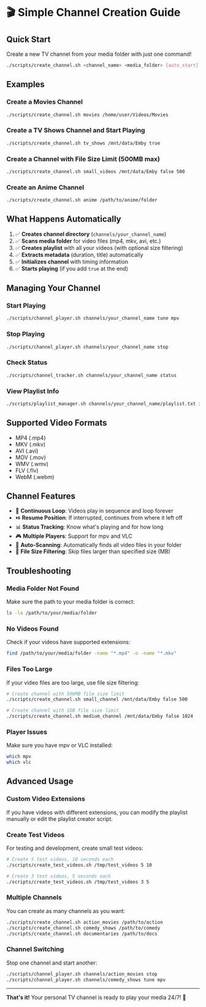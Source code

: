 # 🎬 Simple Channel Creation Guide

## Quick Start

Create a new TV channel from your media folder with just one command!

```bash
./scripts/create_channel.sh <channel_name> <media_folder> [auto_start] [max_size_mb]
```

## Examples

### Create a Movies Channel
```bash
./scripts/create_channel.sh movies /home/user/Videos/Movies
```

### Create a TV Shows Channel and Start Playing
```bash
./scripts/create_channel.sh tv_shows /mnt/data/Emby true
```

### Create a Channel with File Size Limit (500MB max)
```bash
./scripts/create_channel.sh small_videos /mnt/data/Emby false 500
```

### Create an Anime Channel
```bash
./scripts/create_channel.sh anime /path/to/anime/folder
```

## What Happens Automatically

1. ✅ **Creates channel directory** (`channels/your_channel_name`)
2. ✅ **Scans media folder** for video files (mp4, mkv, avi, etc.)
3. ✅ **Creates playlist** with all your videos (with optional size filtering)
4. ✅ **Extracts metadata** (duration, title) automatically
5. ✅ **Initializes channel** with timing information
6. ✅ **Starts playing** (if you add `true` at the end)

## Managing Your Channel

### Start Playing
```bash
./scripts/channel_player.sh channels/your_channel_name tune mpv
```

### Stop Playing
```bash
./scripts/channel_player.sh channels/your_channel_name stop
```

### Check Status
```bash
./scripts/channel_tracker.sh channels/your_channel_name status
```

### View Playlist Info
```bash
./scripts/playlist_manager.sh channels/your_channel_name/playlist.txt info
```

## Supported Video Formats

- MP4 (.mp4)
- MKV (.mkv)
- AVI (.avi)
- MOV (.mov)
- WMV (.wmv)
- FLV (.flv)
- WebM (.webm)

## Channel Features

- 🔄 **Continuous Loop**: Videos play in sequence and loop forever
- ⏯️ **Resume Position**: If interrupted, continues from where it left off
- 📊 **Status Tracking**: Know what's playing and for how long
- 🎮 **Multiple Players**: Support for mpv and VLC
- 📁 **Auto-Scanning**: Automatically finds all video files in your folder
- 📏 **File Size Filtering**: Skip files larger than specified size (MB)

## Troubleshooting

### Media Folder Not Found
Make sure the path to your media folder is correct:
```bash
ls -la /path/to/your/media/folder
```

### No Videos Found
Check if your videos have supported extensions:
```bash
find /path/to/your/media/folder -name "*.mp4" -o -name "*.mkv"
```

### Files Too Large
If your video files are too large, use file size filtering:
```bash
# Create channel with 500MB file size limit
./scripts/create_channel.sh small_channel /mnt/data/Emby false 500

# Create channel with 1GB file size limit
./scripts/create_channel.sh medium_channel /mnt/data/Emby false 1024
```

### Player Issues
Make sure you have mpv or VLC installed:
```bash
which mpv
which vlc
```

## Advanced Usage

### Custom Video Extensions
If you have videos with different extensions, you can modify the playlist manually or edit the playlist creator script.

### Create Test Videos
For testing and development, create small test videos:
```bash
# Create 5 test videos, 10 seconds each
./scripts/create_test_videos.sh /tmp/test_videos 5 10

# Create 3 test videos, 5 seconds each
./scripts/create_test_videos.sh /tmp/test_videos 3 5
```

### Multiple Channels
You can create as many channels as you want:
```bash
./scripts/create_channel.sh action_movies /path/to/action
./scripts/create_channel.sh comedy_shows /path/to/comedy
./scripts/create_channel.sh documentaries /path/to/docs
```

### Channel Switching
Stop one channel and start another:
```bash
./scripts/channel_player.sh channels/action_movies stop
./scripts/channel_player.sh channels/comedy_shows tune mpv
```

---

**That's it!** Your personal TV channel is ready to play your media 24/7! 🎉
